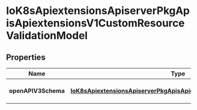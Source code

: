 # IoK8sApiextensionsApiserverPkgApisApiextensionsV1CustomResourceValidationModel

## Properties

Name | Type | Description | Notes
------------ | ------------- | ------------- | -------------
**openAPIV3Schema** | [**IoK8sApiextensionsApiserverPkgApisApiextensionsV1JSONSchemaProps**](IoK8sApiextensionsApiserverPkgApisApiextensionsV1JSONSchemaProps.md) |  | [optional] [default to undefined]


